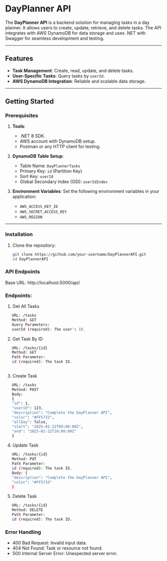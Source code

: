 # DayPlanner API

The **DayPlanner API** is a backend solution for managing tasks in a day planner. It allows users to create, update, retrieve, and delete tasks. The API integrates with AWS DynamoDB for data storage and uses .NET with Swagger for seamless development and testing.

---

## Features

- **Task Management**: Create, read, update, and delete tasks.
- **User-Specific Tasks**: Query tasks by `userId`.
- **AWS DynamoDB Integration**: Reliable and scalable data storage.

---

## Getting Started

### Prerequisites

1. **Tools**:
    - .NET 8 SDK.
    - AWS account with DynamoDB setup.
    - Postman or any HTTP client for testing.

2. **DynamoDB Table Setup**:
    - Table Name: `DayPlannerTasks`
    - Primary Key: `id` (Partition Key)
    - Sort Key: `userId`
    - Global Secondary Index (GSI): `userIdIndex`

3. **Environment Variables**:
   Set the following environment variables in your application:
    - `AWS_ACCESS_KEY_ID`
    - `AWS_SECRET_ACCESS_KEY`
    - `AWS_REGION`

---

### Installation

1. Clone the repository:
   ```bash
   git clone https://github.com/your-username/DayPlannerAPI.git
   cd DayPlannerAPI

### API Endpoints
Base URL:
http://localhost:5000/api/

### Endpoints:
1. Get All Tasks
```bash
   URL: /tasks
   Method: GET
   Query Parameters:
   userId (required): The user's ID.
  ```
2. Get Task By ID

```bash
   URL: /tasks/{id}
   Method: GET
   Path Parameter:
   id (required): The task ID.
   
```
   
3. Create Task

```bash
   URL: /tasks
   Method: POST
   Body:
   {
   "id": 1,
   "userId": 123,
   "description": "Complete the DayPlanner API",
   "color": "#FF5733",
   "allDay": false,
   "start": "2025-01-22T09:00:00Z",
   "end": "2025-01-22T10:00:00Z"
   }
 ```

4. Update Task

```bash
   URL: /tasks/{id}
   Method: PUT
   Path Parameter:
   id (required): The task ID.
   Body: {
   "description": "Complete the DayPlanner API",
   "color": "#FF5733"
   }
  ```
5. Delete Task

```bash
   URL: /tasks/{id}
   Method: DELETE
   Path Parameter:
   id (required): The task ID.
  ```
### Error Handling
- 400 Bad Request: Invalid input data.
- 404 Not Found: Task or resource not found.
- 500 Internal Server Error: Unexpected server error.
